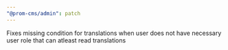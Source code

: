 ```yaml
---
"@prom-cms/admin": patch
---
```


Fixes missing condition for translations when user does not have necessary user role that can atleast read translations
